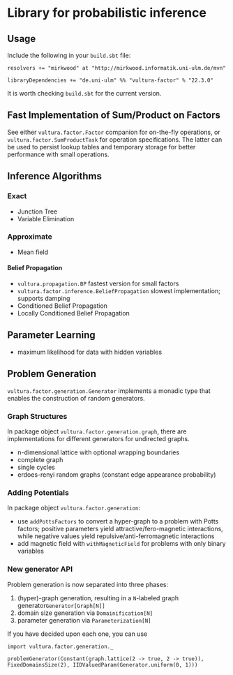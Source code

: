 # Library for probabilistic inference

## Usage

Include the following in your `build.sbt` file:

    resolvers += "mirkwood" at "http://mirkwood.informatik.uni-ulm.de/mvn"

    libraryDependencies += "de.uni-ulm" %% "vultura-factor" % "22.3.0"

It is worth checking `build.sbt` for the current version.

## Fast Implementation of Sum/Product on Factors

See either `vultura.factor.Factor` companion for on-the-fly operations, or
`vultura.factor.SumProductTask` for operation specifications. The latter
can be used to persist lookup tables and temporary storage for better performance
with small operations.

## Inference Algorithms
### Exact

- Junction Tree
- Variable Elimination

### Approximate
- Mean field

#### Belief Propagation
- `vultura.propagation.BP` fastest version for small factors
- `vultura.factor.inference.BeliefPropagation` slowest implementation; supports damping
- Conditioned Belief Propagation
- Locally Conditioned Belief Propagation

## Parameter Learning

- maximum likelihood for data with hidden variables

## Problem Generation

`vultura.factor.generation.Generator` implements a monadic type that enables the construction of random generators.

### Graph Structures

In package object `vultura.factor.generation.graph`, there are implementations for different generators for undirected graphs.
  
  - n-dimensional lattice with optional wrapping boundaries
  - complete graph
  - single cycles 
  - erdoes-renyi random graphs (constant edge appearance probability)

### Adding Potentials

In package object `vultura.factor.generation`:

 - use `addPottsFactors` to convert a hyper-graph to a problem with Potts factors; 
   positive parameters yield attractive/fero-magnetic interactions, 
   while negative values yield repulsive/anti-ferromagnetic interactions
 - add magnetic field with `withMagneticField` for problems with only binary variables
 
### New generator API
Problem generation is now separated into three phases:

 1. (hyper)-graph generation, resulting in a `N`-labeled graph generator`Generator[Graph[N]]`
 2. domain size generation via `Domainification[N]`
 3. parameter generation via `Parameterization[N]`
 
If you have decided upon each one, you can use

    import vultura.factor.generation._
    
    problemGenerator(Constant(graph.lattice(2 -> true, 2 -> true)), FixedDomainsSize(2), IIDValuedParam(Generator.uniform(0, 1)))
